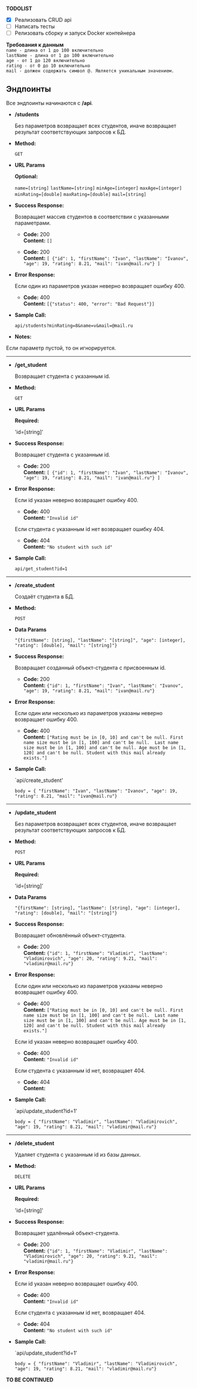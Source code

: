 **TODOLIST**

- [X] Реализовать CRUD api
- [ ] Написать тесты
- [ ] Релизовать сборку и запуск Docker контейнера

**Требования к данным**<br />
  `name - длина от 1 до 100 включительно`<br />
  `lastName - длина от 1 до 100 включительно`<br />
  `age - от 1 до 120 включительно`<br />
  `rating - от 0 до 10 включительно`<br />
  `mail - должен содержать символ @. Является уникальным значением.`


**Эндпоинты**
-
Все эндпоинты начинаются с **/api**.

* **/students**

  Без параметров возвращает всех студентов, иначе возвращает результат соответствующих запросов к БД.

* **Method:**

  `GET`
  
*  **URL Params**

   **Optional:**
 
   `name=[string]`
   `lastName=[string]`
   `minAge=[integer]`
   `maxAge=[integer]`
   `minRating=[double]`
   `maxRating=[double]`
   `mail=[string]`

* **Success Response:**

  Возвращает массив студентов в соответствии с указанными параметрами.

  * **Code:** 200 <br />
    **Content:** `[]`
    
  * **Code:** 200 <br />
    **Content:**  `[
    {"id": 1,
    "firstName": "Ivan",
    "lastName": "Ivanov",
    "age": 19,
    "rating": 8.21,
    "mail": "ivan@mail.ru"}
    ]` 
 
* **Error Response:**

  Если один из параметров указан неверно возвращает ошибку 400.

  * **Code:** 400 <br />
    **Content:** `[{"status": 400,
    "error": "Bad Request"}]`

* **Sample Call:**

  `api/students?minRating=8&name=v&mail=@mail.ru`

* **Notes:**

 Если параметр пустой, то он игнорируется.
 
 ---
 
* **/get_student**

  Возвращает студента с указанным id.

* **Method:**

  `GET`
  
* **URL Params**

  **Required:**
  
   'id=[string]'

* **Success Response:**

  Возвращает студента с указанным id.
    
  * **Code:** 200 <br />
    **Content:**  `[
    {"id": 1,
    "firstName": "Ivan",
    "lastName": "Ivanov",
    "age": 19,
    "rating": 8.21,
    "mail": "ivan@mail.ru"}
    ]` 
 
* **Error Response:**

  Если id указан неверно возвращает ошибку 400.

  * **Code:** 400 <br />
    **Content:** `"Invalid id"`
    
  Если студента с указанным id нет возвращает ошибку 404.

  * **Code:** 404 <br />
    **Content:** `"No student with such id"`

* **Sample Call:**

  `api/get_student?id=1`
 
 ---
 
* **/create_student**

  Создаёт студента в БД.

* **Method:**

  `POST`
  
* **Data Params**

  `"{firstName": [string],
    "lastName": "[string]",
    "age": [integer],
    "rating": [double],
    "mail": "[string]"}` 

* **Success Response:**

  Возвращает созданный объект-студента с присвоенным id.

  * **Code:** 200 <br />
    **Content:**  `{"id": 1,
    "firstName": "Ivan",
    "lastName": "Ivanov",
    "age": 19,
    "rating": 8.21,
    "mail": "ivan@mail.ru"}` 
 
* **Error Response:**

  Если один или несколько из параметров указаны неверно возвращает ошибку 400.<br/>

  * **Code:** 400 <br />
    **Content:** `["Rating must be in [0, 10] and can't be null.
  First name size must be in [1, 100] and can't be null. 
  Last name size must be in [1, 100] and can't be null.
  Age must be in [1, 120] and can't be null.
  Student with this mail already exists."]`

* **Sample Call:**

  `api/create_student'
  
  `body = {
    "firstName": "Ivan",
    "lastName": "Ivanov",
    "age": 19,
    "rating": 8.21,
    "mail": "ivan@mail.ru"}`
 
 ---
  
* **/update_student**

  Без параметров возвращает всех студентов, иначе возвращает результат соответствующих запросов к БД.

* **Method:**

  `POST`
  
* **URL Params**

  **Required:**
  
   'id=[string]'
  
* **Data Params**

  `"{firstName": [string],
    "lastName": [string],
    "age": [integer],
    "rating": [double],
    "mail": "[string]"}` 

* **Success Response:**

  Возвращает обновлённый объект-студента.

  * **Code:** 200 <br />
    **Content:**  `{"id": 1,
    "firstName": "Vladimir",
    "lastName": "Vladimirovich",
    "age": 20,
    "rating": 9.21,
    "mail": "vladimir@mail.ru"}` 
 
* **Error Response:**

  Если один или несколько из параметров указаны неверно возвращает ошибку 400.<br/>
  * **Code:** 400 <br />
    **Content:** `["Rating must be in [0, 10] and can't be null.
  First name size must be in [1, 100] and can't be null. 
  Last name size must be in [1, 100] and can't be null.
  Age must be in [1, 120] and can't be null.
  Student with this mail already exists."]`
  
  Если id указан неверно возвращает ошибку 400.<br/>
  * **Code:** 400 <br />
    **Content:** `"Invalid id"`
  
  Если студента с указанным id нет, возвращает 404.
  * **Code:** 404 <br />
    **Content:**

* **Sample Call:**

  `api/update_student?id=1'
  
  `body = {
    "firstName": "Vladimir",
    "lastName": "Vladimirovich",
    "age": 19,
    "rating": 8.21,
    "mail": "vladimir@mail.ru"}`
 
 ---
   
* **/delete_student**

  Удаляет студента с указанным id из базы данных.

* **Method:**

  `DELETE`
  
* **URL Params**

  **Required:**
  
   'id=[string]'
 
* **Success Response:**

  Возвращает удалённый объект-студента.

  * **Code:** 200 <br />
    **Content:**  `{"id": 1,
    "firstName": "Vladimir",
    "lastName": "Vladimirovich",
    "age": 20,
    "rating": 9.21,
    "mail": "vladimir@mail.ru"}` 
 
* **Error Response:**

  Если id указан неверно возвращает ошибку 400.<br/>

  * **Code:** 400 <br />
    **Content:** `"Invalid id"`
    
  Если студента с указанным id нет, возвращает 404.
  
  * **Code:** 404 <br />
    **Content:** `"No student with such id"`

* **Sample Call:**

  `api/update_student?id=1'
  
  `body = {
    "firstName": "Vladimir",
    "lastName": "Vladimirovich",
    "age": 19,
    "rating": 8.21,
    "mail": "vladimir@mail.ru"}`
 
 
 **TO BE CONTINUED**
